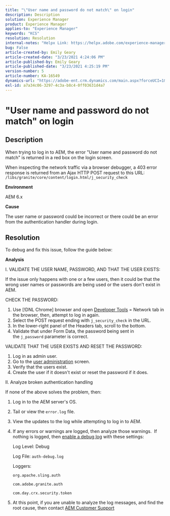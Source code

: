 ```yaml
---
title: "\"User name and password do not match\" on login"
description: Description
solution: Experience Manager
product: Experience Manager
applies-to: "Experience Manager"
keywords: "KCS"
resolution: Resolution
internal-notes: "Helpx Link: https://helpx.adobe.com/experience-manager/kb/user-name-and-password-do-not-match-on-login.html"
bug: False
article-created-by: Emily Geary
article-created-date: "3/23/2021 4:24:06 PM"
article-published-by: Emily Geary
article-published-date: "3/23/2021 4:25:19 PM"
version-number: 5
article-number: KA-16549
dynamics-url: "https://adobe-ent.crm.dynamics.com/main.aspx?forceUCI=1&pagetype=entityrecord&etn=knowledgearticle&id=4d06f62c-f48b-eb11-a812-000d3a58b8a9"
exl-id: a7a34c06-3297-4c3a-b8c4-0ff03631d4a7
---
```

# "User name and password do not match" on login

## Description


When trying to log in to AEM, the error "User name and password do not match" is returned in a red box on the login screen.

When inspecting the network traffic via a browser debugger, a 403 error response is returned from an Ajax HTTP POST request to this URL:
`/libs/granite/core/content/login.html/j_security_check`

<b>Environment</b>

AEM 6.x

<b>Cause</b>

The user name or password could be incorrect or there could be an error from the authentication handler during login.


## Resolution


To debug and fix this issue, follow the guide below:

<b>Analysis</b>

I. VALIDATE THE USER NAME, PASSWORD, AND THAT THE USER EXISTS:

If the issue only happens with one or a few users, then it could be that the wrong user names or passwords are being used or the users don't exist in AEM.

CHECK THE PASSWORD:

1. Use [!DNL Chrome] browser and open [Developer Tools](https://developer.chrome.com/devtools) = Network tab in the browser, then, attempt to log in again.
2. Select the POST request ending with `j_security_check` in the URL.
3. In the lower-right panel of the Headers tab, scroll to the bottom.
4. Validate that under Form Data, the password being sent in the `j_password` parameter is correct.


VALIDATE THAT THE USER EXISTS AND RESET THE PASSWORD:

1. Log in as admin user.
2. Go to the [user administration](https://docs.adobe.com/content/help/en/experience-manager-65/administering/home.html?topic=/experience-manager/6-5/sites/administering/morehelp/security.ug.js) screen.
3. Verify that the users exist.
4. Create the user if it doesn't exist or reset the password if it does.


II. Analyze broken authentication handling

If none of the above solves the problem, then:

1. Log in to the AEM server's OS.
2. Tail or view the `error.log` file.
3. View the updates to the log while attempting to log in to AEM.
4. If any errors or warnings are logged, then analyze those warnings.  If nothing is logged, then [enable a debug log](https://docs.adobe.com/content/help/en/experience-manager-65/deploying/configuring/configure-logging.html) with these settings:

   Log Level: Debug

   Log File: `auth-debug.log`

   Loggers:

   `org.apache.sling.auth`


   `com.adobe.granite.auth`


   `com.day.crx.security.token`
5. At this point, if you are unable to analyze the log messages, and find the root cause, then contact [AEM Customer Support](https://experienceleague.adobe.com/?support-solution=Experience+Manager#support)
